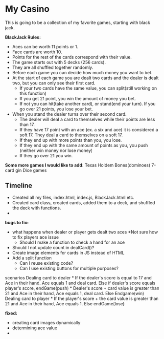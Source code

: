 # My Casino #

This is going to be a collection of my favorite games, starting with black jack.

<b>BlackJack Rules:</b>
* Aces can be worth 11 points or 1.
* Face cards are worth 10.
* Points for the rest of the cards correspond with their value.
* The game starts out with 5 decks (256 cards).
* They are all shuffled together randomly.
* Before each game you can decide how much money you want to bet.
* At the start of each game you are dealt two cards and the dealer is dealt two, but you can only see their first card. 
    * If your two cards have the same value, you can split(still working on this function)
    * If you get 21 point, you win the amount of money you bet.
    * If not you can hit(take another card), or stand(end your turn). If you go over 21 points, you lose your bet.
* When you stand the dealer turns over their second card.
    * The dealer will deal a card to themselves while their points are less than 17.
    * If they have 17 point with an ace (ex. a six and ace) it is considered a soft 17. They deal a card to themselves on a soft 17. 
    * If they end up with more points than you, you lose.
    * If they end up with the same amount of points as you, you push (neither win money nor lose money)
    * If they go over 21 you win. 

<b>Some more games I would like to add:</b>
Texas Holdem
Bones(dominoes)
7-card gin
Dice games

## Timeline ##

* Created all my files, index.html, index.js, BlackJack.html etc.
* Created card class, created cards, added them to a deck, and shuffled the deck with functions. 
* 

<b>bugs to fix:</b>
* what happens when dealer or player gets dealt two aces
    *Not sure how to fix players ace issue
    * Should I make a function to check a hand for an ace 
* Should I not update count in dealCard()? 
* Create image elements for cards in JS instead of HTML
* Add a split function
    * Can I reuse existing code?
    * Can I use existing buttons for multiple purposes?

scenarios
    Dealing card to dealer
        * If the dealer's score is equal to 17 and Ace in their hand. Ace equals 1 and deal card. 
          Else if dealer's score equals player's score, endGame(push)
        * Dealer's score + card value is greater than 21 and Ace in their hand, Ace equals 1, deal card. Else Endgame(win)
    Dealing card to player
        * If the player's score + the card value is greater than 21 and Ace in their hand, Ace equals 1. Else endGame(lose)

<b>fixed:</b>
* creating card images dynamically
* determining ace value
* 